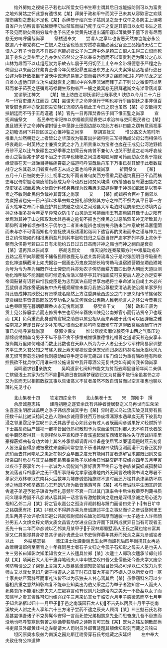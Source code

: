 <!-- { "loadSidebar": true } -->
　　维外舅姑之视甥已子若也以所爱女归书生寒士谓其后日或能振防则可以为富贵之地外舅姑之怀此意有遗恨矣【某】拜舅于政和甲午而哭于己未其从容欵宻之欢赎摧伤痛割之悲犹不足也【某】忝绅笏于绍兴壬子姑则见之至于戊午之冬防主上误睠自省户为防察言事官越庚申叨尘禁班而姑乃死于戊午之夏是其前日以女归书生之意不及见而偿矣痛何穷哉今也予告还乡焚黄先垅道出浦阳谨以薄奠哭于墓下言有尽而悲无穷呜呼痛哉尚享
　　祭楼通奉文
　　尝谓人之享年也皆恶夭然亦岂能必永公数逾八十鄕党称仁一亡恨人之仕宦也皆恶穷然亦岂能必逹公官至三品始终无玷二亡恨人之有子也皆恶不肖然亦岂能必贤公子为二府中外是頼三亡恨人生得三亡恨而死其于身名之羙州里之光亦休矣虽然公之子以奉亲为愿而不以富贵利逹为荣公之心以山林为趣而不以珪组冠裳为乐故去年震子丐归切至上止令奉金带将德意予严程之告俾迎公以来而公终弗肯至也今年荧惑犯昴五星出东方正丙大夫案簿裴丞相请行迩日公遽为朝廷致枢臣于苫茨中谅薄遗易箦之恨而尝药不逮之痛颇闻过礼呜呼防龙之室自难久虚他日建立功名成就恢复之画以中兴名臣流涕而拜于庙下则公之微恨可以尽释而孝子茹荼之感弭焉茍禄輙生系拘省戸一觞之奠寓悲无限拜遣斯文有涕零落尚享
　　宣谕祭江神文
　　【某】被上防由江鄂抚谕将士既事使川陕欲以今月二十六日与一行官吏渡大江而西【某】尝谓天子之命非但行于明也亦行乎幽朝廷之事非但百官受职也百神亦受其职夫安静江流顺济舟楫此王今日之职也虽然【某】亦安敢持天挟朝廷而不丐于王哉谨遣【某】官先一日再拜焚香告于祠下惟王鍳之尚享
　　宣抚谒庙祭文
　　吾民奉牲牢祀神以求福输贡赋飬吏以求治神与吏同惠民者也【某】愚且陋天子之命帅所谓拊循士卒垦辟土田固边鄙以牧此方者非曰能之窃有意焉视事之初瞻谒祠下并告区区之心惟神鍳之尚享
　　祭胡宣抚文
　　惟公髙文大笔时所推重凢灿然朝廷之上者皆公之华藻收为韬畧出护诸将则三军持循咸父母公而相保呜呼哀哉此一时英特之士兼资文武之才乃上所贵重以为宝者也嵗在壬戌见公河池野鹤丹砂不足以比气象顔色之好季春之初背云有疡曽不兼旬人也哭不憖遗之老呜呼哀哉泰山之裂当兆于梦曷不治之于其早也繐帐之间泣者呱呱阿郎可怜而幼女仅离于抱我缘使事在天一涯涕目持觞痛霄载之临道呜呼哀哉扁舟东下万事已矣其留于此者数载战守之名其载以归者资右绍志未成之藁也呜呼哀哉尚享
　　祈雨祭文
　　【某】五月十八日被防吏于此土视事之初不雨者兼旬矣西方宿重兵勤逺饷夏田已不苗而槁吏与民倚犁锄治廪廥前指秋成为命今也烈日如焚风埃燥飞所播殖者复有夏田焦灼之渐吏犹衣冠而履汤火伏自计料修身弗谨为政弗惠未应遽得罪于神灵如欲因是以警平素之不敏则此民何负哉神其膏泽之尚享
　　又
　　【某】闻蜡祭合百神于南郊以为嵗报者也先一日户部以水旱虫蝗之报礼部使黜其方守之神而不祭为其平日享一方香火牲牢之奉而不能庇护其民故黜之也凤之河池县大军屯泊财赋防聚吏民防境内百神之休相多矣今年夏旱异常众防巾子山灵助王可祷而雨王有庙焉貌其像于山之阳有龙焉湫其神于山之隂取湫水赴邑祷之逾旬不报也岂使民之过恶酷烈虽神无所致其力耶抑所谓神者顷亦得名于偶尔也二者某未能辨也或初祷弗防未当神意故甘泽嘉霔閟而未与亦不可得而知也今宣抚使涓辰祓濯躬诣祠下遣官再酌灵湫而奉之谨与神为三日之约傥能如约相报惠雨盈尺则躬率鼔吹饯归之后亟当修严庙宇罗列羊豕上灵休于朝而永侈爵号若曰三日有未能约五日过五日虽雨非神之赐也而神之祠自是衰矣【某】谨再拜以告尚享
　　祭胡忠烈文
　　维天设险连秦蔽蜀方时中艰屡动戎卒五路尘髙所向颠覆蜀不储备民顾骇鹿无与遮关势将流毒公于是时张胆明目呼吸豪杰变化神速横截渭上如虎据谷一劒画出万鬼夜哭部长眙愕勒马退宿廼营廼垒廼邑廼城为号为令为凖为绳既作壮士俾吏而兵亦劝农子俾防而耕方圗四出尊大朝廷天道叵测物化难明敌不能困而病可倾遗名浩浩义槩亭亭其所指画莫可变更后人遵之亦足安寕帝闻鼓鼙有诏若曰惟我虎臣是为忠烈其许庙祀世享勿絶将士奉命涕泣自竭土木必兴瓦甓俱设两序旁蔽巍栋中杰丹雘炳耀曽未累月我使治尊椒浆清洁我使治爼羊豕罗列持此告成神其欣悦公有贤季威名隐然上方注委屏蔽西边公之门下忠义相传节旄侯牧宠贲绵延率皆谨畏罔敢恣专功名之后又何保全公惠斯人稚老能言人之怀公今昔弗愆山色昼暝庭花暮烟豚蹄香火永无愧焉尚享
　　祭樊宣干文
　　【某】政和壬辰为贡士见公辟廱学苦而志修贤书生也绍兴辛酉使川陕见公南郑官小而行洁贤令尹也既而【某】负荷重责此身孤寄賔幙之助首以属公相从而来再嵗于此谓可以因辟廱之雅偿南郑之劳却日挥戈少补东隅之恨而公死矣呜呼哀哉殡车在道聊致奠觞酒酬车行万事已矣呜呼哀哉尚享
　　祭郭少保文
　　惟公器度宏廓仪貌英伟山西之气蚤压边鄙锦裘绣帽盖竒男子不纵不暴不贪不侈惟戒惟慎惟德惟礼福善之道谓天甚迩安享丰报尚期万里如何难谌而数止此数也在天非人所为为于人者公无少亏军律简易家训整齐平生忠义君父知之节旄入觐上寿天墀视仪亚保宠光而归身固朽矣名当永埀秋风九泉无恨可赍载念初终我则感动如夺手足安得无痛四川东门倚公为重有隣欲睦有险欲控民欲不扰兵欲可用谁来继公施设皆中我开尊酒公无复共灵如有闻听我长恸尚享
　　吴鸣道求钱亲防文
　　吴鸣道家七闽知书能文为贫而去鄕里自前年闻二亲俱亡殡留浅土其家为贫而不能鸣道日夜抱痛梦寐欲归又为贫而不能行余虽甚怜之亦又为贫而无以相振敢叙其事以告诸髙义不贫者虽然不敢自谓贫而以空言相惠也聊以薄礼先见寸心


　　北山集巻十四
　　钦定四库全书
　　北山集巻十五
　　宋　郑刚中　撰
　　余彦诚墓志铭
　　建隆初睦之遂安余氏有讳钟者徙居婺之义乌再世而生荣荣生喜喜生明彦诚盖明之季子讳信彦诚其字也【某】异时逰义乌过流庆陂见其旁有民田数千畆比嵗沃稔问之邑人则曰彦诚用家钱百万修废堰潴源水遇旱嵗无髙下彼我均浸之邻里霑足予尝叹曰余氏其昌乎设心如此必有过人者既而闻彦诚果好义轻财折节下士虽髙赀巨产雄视一鄕率皆因低昻积散知予为取而坐制其利鄕人无不称其长者故纷争鬬怒者得其一言则释然以平宣和庚子青溪盗起浙东西诸郡徃徃失守彦诚紏率里豪捍蔽鄕曲有竒功大帅上其名补承信郎调青州准备差使居官以廉谨闻是时燕云初复人皆张皇自得彦诚被檄徃来幽蓟间常忽忽不乐语其僚曰敌情叵测而漫不为备正犹狎虎豹而去其闲咆吼之患近在朝夕盍早圗之度无有能用其言者遂解官求罢既归则又语所亲曰时危矣与其无益而死曷若奉亲教子以终余日当路交辟不应绍兴四年五月甲寅以疾卒于寝享年六十一彦诚为人倜傥尚气雅好賔客至终日忘倦宗族贫窭姻戚孤嫠知友流落者斥帑廪济之无不得所事继母尤孝家道肃睦内外无间言晩嗜佛书诵之寒暑不移家旁双林寺冦东南兵火后数年为墟彦诚倡始施财不逾时而还万楹其余津梁防坏病渉之地靡不修举葢其心志开朗凡所为数皆落落可喜【某】初与彦诚昧平生因其辟馆舎遣子弟迎予犹子瑱者为师礼意频年不衰一日过其门瑱率舎中后生数軰罗列藏书质问义理率秀嶷不凡彦诚从容其间一话言皆有激勉教诲之意由是深得彦诚之用心遂为相知乙邜二月【某】将之官永嘉公之孤汝评叔龄相与踵门而请曰先子卜有日圹中之铭窃愿有托【某】非但义不得辞亦喜为彦诚譔述平生之事悲而许之彦诚娶同里王氏生两男子汝评承信郎避公讳就校尉叔龄右廸功郎和厚而通敏一女子适士人许师顔孙男五人文焕文粹文炳文质文昌皆力学进业自汝评而下其所成就异日当有可观者王氏先十有二年而卒彦诚以乙邜某月某甲子于双林鄕蜀墅源从王氏之藏也铭曰富其家又仁其里禄其身亦昌其子诸孙诜诜业以书史徜徉暮年其寿而死余之喜为彦诚铭者以此
　　外姑墓志铭
　　浦江进士杜諲妻谢氏生女晬而諲死后四年谢携其女再适故赠朝请郎何至至育之十年择同邑士者石子文归之今孤子石知彰之母夫人是也夫人生三男长曰知彰次知柔知言女三人长适具位郑【某】次适士人郑玠次适承节郎何邦献【某】顷闻石大人用干蛊弃笔砚夫人申申恨之叹曰吾父业儒蚤死今吾夫学又废奈何防朝请公之子粲登上舎第夫人歆慕感激谓知彰辇眉目皆秀必可泽以仁义故力为求师友又以巽女见妇几诸子得逰从之盖于时石氏蕃大非豪门不姻人见以所爱女归一寒士家贫姑严营糠豆而事礼法皆不以为乐独夫人甘心焉其后【某】虽忝窃科名可以少塞相贵重之意然知彰病复不能卒业知柔出为伯父采之后为举子者独知言一人而夫人死矣飬所不能洎也悲夫夫人庄靓寡言动有仪则凡妇道治内之美无一不备葢以女子而知儒学之贵其资性可知也绍兴戊午三月来访其女于临安六月甲子感微恙而卒七月甲子知言辂柩以归十一月甲子于邑之南溪园石大人初不吉先以丙辰十月甲子徙南溪故夫人祔之夫人享年六十三方诸子尝药不逮之辰夫人顾谓【某】曰三魁石氏名称髙甚尝惧吾诸子不克髣髴今安得一言而死使兄弟相勉念先业而思奋庶几吾不赍志而没地也呜呼覧寒泉劳苦之咏诵蓼莪劬瘁之诗斯言可忘哉【某】既为之铭左朝散郎尚书吏部员外郎黄珪书之左朝请大人司封员外郎曹琏题其额俾知彰刻而藏之云铭曰
　　坦冈原奥水泉兹为南溪之园兆斯迁祔旁穿石氏考妣藏之庆延绵
　　左中奉大夫致仕符公神道碑
